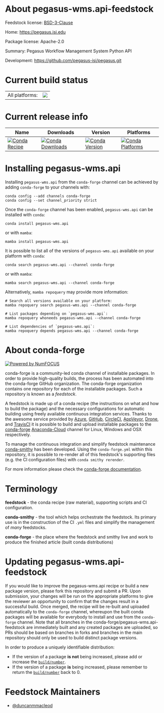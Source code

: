 About pegasus-wms.api-feedstock
===============================

Feedstock license: [BSD-3-Clause](https://github.com/conda-forge/pegasus-wms.api-feedstock/blob/main/LICENSE.txt)

Home: https://pegasus.isi.edu

Package license: Apache-2.0

Summary: Pegasus Workflow Management System Python API

Development: https://github.com/pegasus-isi/pegasus.git

Current build status
====================


<table><tr><td>All platforms:</td>
    <td>
      <a href="https://dev.azure.com/conda-forge/feedstock-builds/_build/latest?definitionId=11461&branchName=main">
        <img src="https://dev.azure.com/conda-forge/feedstock-builds/_apis/build/status/pegasus-wms.api-feedstock?branchName=main">
      </a>
    </td>
  </tr>
</table>

Current release info
====================

| Name | Downloads | Version | Platforms |
| --- | --- | --- | --- |
| [![Conda Recipe](https://img.shields.io/badge/recipe-pegasus--wms.api-green.svg)](https://anaconda.org/conda-forge/pegasus-wms.api) | [![Conda Downloads](https://img.shields.io/conda/dn/conda-forge/pegasus-wms.api.svg)](https://anaconda.org/conda-forge/pegasus-wms.api) | [![Conda Version](https://img.shields.io/conda/vn/conda-forge/pegasus-wms.api.svg)](https://anaconda.org/conda-forge/pegasus-wms.api) | [![Conda Platforms](https://img.shields.io/conda/pn/conda-forge/pegasus-wms.api.svg)](https://anaconda.org/conda-forge/pegasus-wms.api) |

Installing pegasus-wms.api
==========================

Installing `pegasus-wms.api` from the `conda-forge` channel can be achieved by adding `conda-forge` to your channels with:

```
conda config --add channels conda-forge
conda config --set channel_priority strict
```

Once the `conda-forge` channel has been enabled, `pegasus-wms.api` can be installed with `conda`:

```
conda install pegasus-wms.api
```

or with `mamba`:

```
mamba install pegasus-wms.api
```

It is possible to list all of the versions of `pegasus-wms.api` available on your platform with `conda`:

```
conda search pegasus-wms.api --channel conda-forge
```

or with `mamba`:

```
mamba search pegasus-wms.api --channel conda-forge
```

Alternatively, `mamba repoquery` may provide more information:

```
# Search all versions available on your platform:
mamba repoquery search pegasus-wms.api --channel conda-forge

# List packages depending on `pegasus-wms.api`:
mamba repoquery whoneeds pegasus-wms.api --channel conda-forge

# List dependencies of `pegasus-wms.api`:
mamba repoquery depends pegasus-wms.api --channel conda-forge
```


About conda-forge
=================

[![Powered by
NumFOCUS](https://img.shields.io/badge/powered%20by-NumFOCUS-orange.svg?style=flat&colorA=E1523D&colorB=007D8A)](https://numfocus.org)

conda-forge is a community-led conda channel of installable packages.
In order to provide high-quality builds, the process has been automated into the
conda-forge GitHub organization. The conda-forge organization contains one repository
for each of the installable packages. Such a repository is known as a *feedstock*.

A feedstock is made up of a conda recipe (the instructions on what and how to build
the package) and the necessary configurations for automatic building using freely
available continuous integration services. Thanks to the awesome service provided by
[Azure](https://azure.microsoft.com/en-us/services/devops/), [GitHub](https://github.com/),
[CircleCI](https://circleci.com/), [AppVeyor](https://www.appveyor.com/),
[Drone](https://cloud.drone.io/welcome), and [TravisCI](https://travis-ci.com/)
it is possible to build and upload installable packages to the
[conda-forge](https://anaconda.org/conda-forge) [Anaconda-Cloud](https://anaconda.org/)
channel for Linux, Windows and OSX respectively.

To manage the continuous integration and simplify feedstock maintenance
[conda-smithy](https://github.com/conda-forge/conda-smithy) has been developed.
Using the ``conda-forge.yml`` within this repository, it is possible to re-render all of
this feedstock's supporting files (e.g. the CI configuration files) with ``conda smithy rerender``.

For more information please check the [conda-forge documentation](https://conda-forge.org/docs/).

Terminology
===========

**feedstock** - the conda recipe (raw material), supporting scripts and CI configuration.

**conda-smithy** - the tool which helps orchestrate the feedstock.
                   Its primary use is in the construction of the CI ``.yml`` files
                   and simplify the management of *many* feedstocks.

**conda-forge** - the place where the feedstock and smithy live and work to
                  produce the finished article (built conda distributions)


Updating pegasus-wms.api-feedstock
==================================

If you would like to improve the pegasus-wms.api recipe or build a new
package version, please fork this repository and submit a PR. Upon submission,
your changes will be run on the appropriate platforms to give the reviewer an
opportunity to confirm that the changes result in a successful build. Once
merged, the recipe will be re-built and uploaded automatically to the
`conda-forge` channel, whereupon the built conda packages will be available for
everybody to install and use from the `conda-forge` channel.
Note that all branches in the conda-forge/pegasus-wms.api-feedstock are
immediately built and any created packages are uploaded, so PRs should be based
on branches in forks and branches in the main repository should only be used to
build distinct package versions.

In order to produce a uniquely identifiable distribution:
 * If the version of a package **is not** being increased, please add or increase
   the [``build/number``](https://docs.conda.io/projects/conda-build/en/latest/resources/define-metadata.html#build-number-and-string).
 * If the version of a package **is** being increased, please remember to return
   the [``build/number``](https://docs.conda.io/projects/conda-build/en/latest/resources/define-metadata.html#build-number-and-string)
   back to 0.

Feedstock Maintainers
=====================

* [@duncanmmacleod](https://github.com/duncanmmacleod/)

